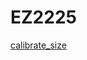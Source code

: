 # EZ2225

<a href="https://github.com/z1996xm/BIGTREETECH/blob/main/docs/prints/calibrate_size.stl" target="_blank">calibrate_size</a>

